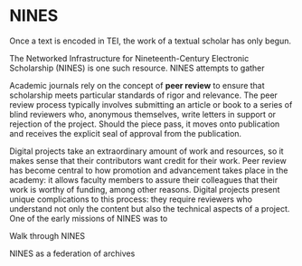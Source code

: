 # NINES

Once a text is encoded in TEI, the work of a textual scholar has only begun.

The Networked Infrastructure for Nineteenth-Century Electronic Scholarship (NINES) is one such resource. NINES attempts to gather 

Academic journals rely on the concept of **peer review** to ensure that scholarship meets particular standards of rigor and relevance. The peer review process typically involves submitting an article or book to a series of blind reviewers who, anonymous themselves, write letters in support or rejection of the project. Should the piece pass, it moves onto publication and receives the explicit seal of approval from the publication. 

Digital projects take an extraordinary amount of work and resources, so it makes sense that their contributors want credit for their work. Peer review has become central to how promotion and advancement takes place in the academy: it allows faculty members to assure their colleagues that their work is worthy of funding, among other reasons. Digital projects present unique complications to this process: they require reviewers who understand not only the content but also the technical aspects of a project. One of the early missions of NINES was to

Walk through NINES

NINES as a federation of archives